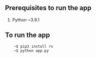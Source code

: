## Prerequisites to run the app

1. Python ~3.9.1

## To run the app

```
    ~$ pip3 install rx
    ~$ python app.py
```